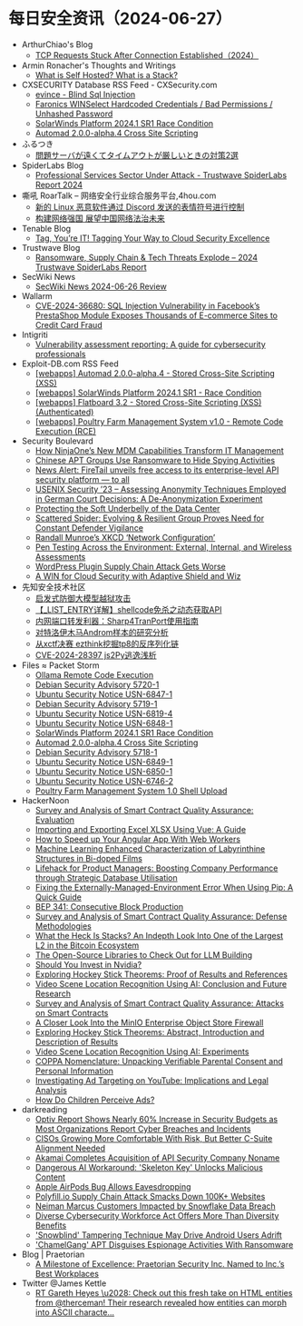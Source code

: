 # 每日安全资讯（2024-06-27）

- ArthurChiao's Blog
  - [TCP Requests Stuck After Connection Established（2024）](https://arthurchiao.github.io/blog/tcp-requests-stuck-after-connection-established/)
- Armin Ronacher's Thoughts and Writings
  - [What is Self Hosted? What is a Stack?](http://lucumr.pocoo.org/2024/6/26/what-is-self-hosted)
- CXSECURITY Database RSS Feed - CXSecurity.com
  - [evince - Blind Sql Injection](https://cxsecurity.com/issue/WLB-2024060064)
  - [Faronics WINSelect Hardcoded Credentials / Bad Permissions / Unhashed Password](https://cxsecurity.com/issue/WLB-2024060063)
  - [SolarWinds Platform 2024.1 SR1 Race Condition](https://cxsecurity.com/issue/WLB-2024060062)
  - [Automad 2.0.0-alpha.4 Cross Site Scripting](https://cxsecurity.com/issue/WLB-2024060061)
- ふるつき
  - [問題サーバが遠くてタイムアウトが厳しいときの対策2選](https://furutsuki.hatenablog.com/entry/2024/06/27/001329)
- SpiderLabs Blog
  - [Professional Services Sector Under Attack - Trustwave SpiderLabs Report 2024](https://www.trustwave.com/en-us/resources/blogs/spiderlabs-blog/professional-services-sector-under-attack-trustwave-spiderlabs-report-2024/)
- 嘶吼 RoarTalk – 网络安全行业综合服务平台,4hou.com
  - [新的 Linux 恶意软件通过 Discord 发送的表情符号进行控制](https://www.4hou.com/posts/nmnW)
  - [构建网络强国 展望中国网络法治未来](https://www.4hou.com/posts/BvoN)
- Tenable Blog
  - [Tag, You’re IT! Tagging Your Way to Cloud Security Excellence](https://www.tenable.com/blog/tag-youre-it-tagging-your-way-to-cloud-security-excellence)
- Trustwave Blog
  - [Ransomware, Supply Chain & Tech Threats Explode – 2024 Trustwave SpiderLabs Report](https://www.trustwave.com/en-us/resources/blogs/trustwave-blog/ransomware-supply-chain-tech-threats-explode-2024-trustwave-spiderlabs-report/)
- SecWiki News
  - [SecWiki News 2024-06-26 Review](http://www.sec-wiki.com/?2024-06-26)
- Wallarm
  - [CVE-2024-36680: SQL Injection Vulnerability in Facebook’s PrestaShop Module Exposes Thousands of E-commerce Sites to Credit Card Fraud](https://lab.wallarm.com/cve-2024-36680-sql-injection-vulnerability-in-facebooks-prestashop-module-exposes-thousands-of-e-commerce-sites-to-credit-card-fraud/)
- Intigriti
  - [Vulnerability assessment reporting: A guide for cybersecurity professionals](https://blog.intigriti.com/2024/06/26/vulnerability-assessment-reporting/)
- Exploit-DB.com RSS Feed
  - [[webapps] Automad 2.0.0-alpha.4 - Stored Cross-Site Scripting (XSS)](https://www.exploit-db.com/exploits/52056)
  - [[webapps] SolarWinds Platform 2024.1 SR1 - Race Condition](https://www.exploit-db.com/exploits/52055)
  - [[webapps] Flatboard 3.2 - Stored Cross-Site Scripting (XSS) (Authenticated)](https://www.exploit-db.com/exploits/52054)
  - [[webapps] Poultry Farm Management System v1.0 - Remote Code Execution (RCE)](https://www.exploit-db.com/exploits/52053)
- Security Boulevard
  - [How NinjaOne’s New MDM Capabilities Transform IT Management](https://securityboulevard.com/2024/06/how-ninjaones-new-mdm-capabilities-transform-it-management/)
  - [Chinese APT Groups Use Ransomware to Hide Spying Activities](https://securityboulevard.com/2024/06/chinese-apt-groups-use-ransomware-to-hide-spying-activities/)
  - [News Alert: FireTail unveils free access to its enterprise-level API security platform — to all](https://securityboulevard.com/2024/06/news-alert-firetail-unveils-free-access-to-its-enterprise-level-api-security-platform-to-all/)
  - [USENIX Security ’23 – Assessing Anonymity Techniques Employed in German Court Decisions: A De-Anonymization Experiment](https://securityboulevard.com/2024/06/usenix-security-23-assessing-anonymity-techniques-employed-in-german-court-decisions-a-de-anonymization-experiment/)
  - [Protecting the Soft Underbelly of the Data Center](https://securityboulevard.com/2024/06/protecting-the-soft-underbelly-of-the-data-center/)
  - [Scattered Spider: Evolving & Resilient Group Proves Need for Constant Defender Vigilance](https://securityboulevard.com/2024/06/scattered-spider-evolving-resilient-group-proves-need-for-constant-defender-vigilance/)
  - [Randall Munroe’s XKCD ‘Network Configuration’](https://securityboulevard.com/2024/06/randall-munroes-xkcd-network-configuration/)
  - [Pen Testing Across the Environment: External, Internal, and Wireless Assessments](https://securityboulevard.com/2024/06/pen-testing-across-the-environment-external-internal-and-wireless-assessments/)
  - [WordPress Plugin Supply Chain Attack Gets Worse](https://securityboulevard.com/2024/06/wordpress-plugin-malware-richixbw/)
  - [A WIN for Cloud Security with Adaptive Shield and Wiz](https://securityboulevard.com/2024/06/a-win-for-cloud-security-with-adaptive-shield-and-wiz/)
- 先知安全技术社区
  - [启发式防御大模型越狱攻击](https://xz.aliyun.com/t/14887)
  - [【_LIST_ENTRY详解】shellcode免杀之动态获取API](https://xz.aliyun.com/t/14937)
  - [内网端口转发利器：Sharp4TranPort使用指南](https://xz.aliyun.com/t/14935)
  - [对特洛伊木马Androm样本的研究分析](https://xz.aliyun.com/t/14934)
  - [从xctf决赛 ezthink挖掘tp8的反序列化链](https://xz.aliyun.com/t/14933)
  - [CVE-2024-28397 js2Py逃逸浅析](https://xz.aliyun.com/t/14932)
- Files ≈ Packet Storm
  - [Ollama Remote Code Execution](https://packetstormsecurity.com/files/179218/CVE-2024-37032-main.zip)
  - [Debian Security Advisory 5720-1](https://packetstormsecurity.com/files/179217/dsa-5720-1.txt)
  - [Ubuntu Security Notice USN-6847-1](https://packetstormsecurity.com/files/179216/USN-6847-1.txt)
  - [Debian Security Advisory 5719-1](https://packetstormsecurity.com/files/179215/dsa-5719-1.txt)
  - [Ubuntu Security Notice USN-6819-4](https://packetstormsecurity.com/files/179213/USN-6819-4.txt)
  - [Ubuntu Security Notice USN-6848-1](https://packetstormsecurity.com/files/179212/USN-6848-1.txt)
  - [SolarWinds Platform 2024.1 SR1 Race Condition](https://packetstormsecurity.com/files/179214/solarwindsplatform20241sr1-racecondition.txt)
  - [Automad 2.0.0-alpha.4 Cross Site Scripting](https://packetstormsecurity.com/files/179211/automad200alpha4-xss.txt)
  - [Debian Security Advisory 5718-1](https://packetstormsecurity.com/files/179210/dsa-5718-1.txt)
  - [Ubuntu Security Notice USN-6849-1](https://packetstormsecurity.com/files/179209/USN-6849-1.txt)
  - [Ubuntu Security Notice USN-6850-1](https://packetstormsecurity.com/files/179208/USN-6850-1.txt)
  - [Ubuntu Security Notice USN-6746-2](https://packetstormsecurity.com/files/179207/USN-6746-2.txt)
  - [Poultry Farm Management System 1.0 Shell Upload](https://packetstormsecurity.com/files/179206/poultryfms10-shell.txt)
- HackerNoon
  - [Survey and Analysis of Smart Contract Quality Assurance: Evaluation](https://hackernoon.com/survey-and-analysis-of-smart-contract-quality-assurance-evaluation?source=rss)
  - [Importing and Exporting Excel XLSX Using Vue: A Guide](https://hackernoon.com/importing-and-exporting-excel-xlsx-using-vue-a-guide?source=rss)
  - [How to Speed up Your Angular App With Web Workers](https://hackernoon.com/how-to-speed-up-your-angular-app-with-web-workers?source=rss)
  - [Machine Learning Enhanced Characterization of Labyrinthine Structures in Bi-doped Films](https://hackernoon.com/machine-learning-enhanced-characterization-of-labyrinthine-structures-in-bi-doped-films?source=rss)
  - [Lifehack for Product Managers: Boosting Company Performance through Strategic Database Utilisation](https://hackernoon.com/lifehack-for-product-managers-boosting-company-performance-through-strategic-database-utilisation?source=rss)
  - [Fixing the Externally-Managed-Environment Error When Using Pip: A Quick Guide](https://hackernoon.com/fixing-the-externally-managed-environment-error-when-using-pip-a-quick-guide?source=rss)
  - [BEP 341: Consecutive Block Production](https://hackernoon.com/bep-341-consecutive-block-production?source=rss)
  - [Survey and Analysis of Smart Contract Quality Assurance: Defense Methodologies](https://hackernoon.com/survey-and-analysis-of-smart-contract-quality-assurance-defense-methodologies?source=rss)
  - [What the Heck Is Stacks? An Indepth Look Into One of the Largest L2 in the Bitcoin Ecosystem](https://hackernoon.com/what-the-heck-is-stacks-an-indepth-look-into-one-of-the-largest-l2-in-the-bitcoin-ecosystem?source=rss)
  - [The Open-Source Libraries to Check Out for LLM Building](https://hackernoon.com/the-open-source-libraries-to-check-out-for-llm-building?source=rss)
  - [Should You Invest in Nvidia?](https://hackernoon.com/should-you-invest-in-nvidia?source=rss)
  - [Exploring Hockey Stick Theorems: Proof of Results and References](https://hackernoon.com/exploring-hockey-stick-theorems-proof-of-results-and-references?source=rss)
  - [Video Scene Location Recognition Using AI: Conclusion and Future Research](https://hackernoon.com/video-scene-location-recognition-using-ai-conclusion-and-future-research?source=rss)
  - [Survey and Analysis of Smart Contract Quality Assurance: Attacks on Smart Contracts](https://hackernoon.com/survey-and-analysis-of-smart-contract-quality-assurance-attacks-on-smart-contracts?source=rss)
  - [A Closer Look Into the MinIO Enterprise Object Store Firewall](https://hackernoon.com/a-closer-look-into-the-minio-enterprise-object-store-firewall?source=rss)
  - [Exploring Hockey Stick Theorems: Abstract, Introduction and Description of Results](https://hackernoon.com/exploring-hockey-stick-theorems-abstract-introduction-and-description-of-results?source=rss)
  - [Video Scene Location Recognition Using AI: Experiments](https://hackernoon.com/video-scene-location-recognition-using-ai-experiments?source=rss)
  - [COPPA Nomenclature: Unpacking Verifiable Parental Consent and Personal Information](https://hackernoon.com/coppa-nomenclature-unpacking-verifiable-parental-consent-and-personal-information?source=rss)
  - [Investigating Ad Targeting on YouTube: Implications and Legal Analysis](https://hackernoon.com/investigating-ad-targeting-on-youtube-implications-and-legal-analysis?source=rss)
  - [How Do Children Perceive Ads?](https://hackernoon.com/how-do-children-perceive-ads?source=rss)
- darkreading
  - [Optiv Report Shows Nearly 60% Increase in Security Budgets as Most Organizations Report Cyber Breaches and Incidents](https://www.darkreading.com/cybersecurity-operations/optiv-report-shows-nearly-60-increase-in-security-budgets-as-most-organizations-report-cyber-breaches-and-incidents)
  - [CISOs Growing More Comfortable With Risk, But Better C-Suite Alignment Needed](https://www.darkreading.com/cyber-risk/cisos-growing-more-comfortable-with-risk-but-better-c-suite-alignment-needed)
  - [Akamai Completes Acquisition of API Security Company Noname](https://www.darkreading.com/cloud-security/akamai-completes-acquisition-of-api-security-company-noname)
  - [Dangerous AI Workaround: 'Skeleton Key' Unlocks Malicious Content](https://www.darkreading.com/application-security/dangerous-ai-workaround-skeleton-key-unlocks-malicious-content)
  - [Apple AirPods Bug Allows Eavesdropping](https://www.darkreading.com/vulnerabilities-threats/apple-airpods-bug-allows-eavesdropping)
  - [Polyfill.io Supply Chain Attack Smacks Down 100K+ Websites](https://www.darkreading.com/remote-workforce/polyfillio-supply-chain-attack-smacks-down-100k-websites)
  - [Neiman Marcus Customers Impacted by Snowflake Data Breach](https://www.darkreading.com/cloud-security/nieman-marcus-customers-impacted-snowflake-data-breach)
  - [Diverse Cybersecurity Workforce Act Offers More Than Diversity Benefits](https://www.darkreading.com/cybersecurity-operations/diverse-cybersecurity-workforce-act-offers-more-than-diversity-benefits)
  - ['Snowblind' Tampering Technique May Drive Android Users Adrift](https://www.darkreading.com/remote-workforce/snowblind-tampering-technique-may-drive-android-users-adrift)
  - ['ChamelGang' APT Disguises Espionage Activities With Ransomware](https://www.darkreading.com/ics-ot-security/china-nexus-group-using-ransomware-to-disguise-cyber-espionage-activities)
- Blog | Praetorian
  - [A Milestone of Excellence: Praetorian Security Inc. Named to Inc.’s Best Workplaces](https://www.praetorian.com/blog/milestone-excellence-named-incs-best-workplaces/)
- Twitter @James Kettle
  - [RT Gareth Heyes \u2028: Check out this fresh take on HTML entities from @therceman! Their research revealed how entities can morph into ASCII characte...](https://x.com/albinowax/status/1805975483080720650)
